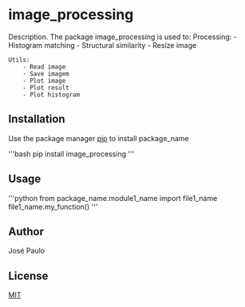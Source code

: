 # image_processing

Description.
The package image_processing is used to:
    Processing:
        - Histogram matching
        - Structural similarity
        - Resize image

    Utils:
        - Read image
        - Save imagem
        - Plot image
        - Plot result
        - Plot histogram

## Installation

Use the package manager [pip](https://pip.pypa.io/en/stable/) to install package_name

'''bash
pip install image_processing
'''

## Usage

'''python
from package_name.module1_name import file1_name
file1_name.my_function()
'''

## Author
José Paulo

## License
[MIT](https://choosealicense.com/licenses/mit/)